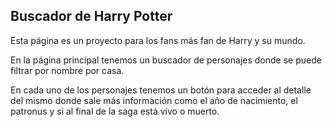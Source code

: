 
## Buscador de Harry Potter

Esta página es un proyecto para los fans más fan de Harry y su mundo.

En la página principal tenemos un buscador de personajes donde se puede filtrar por nombre  por casa.

En cada uno de los personajes tenemos un botón para acceder al detalle del mismo donde sale más información como el año de nacimiento, el patronus y si al final de la saga está vivo o muerto. 

